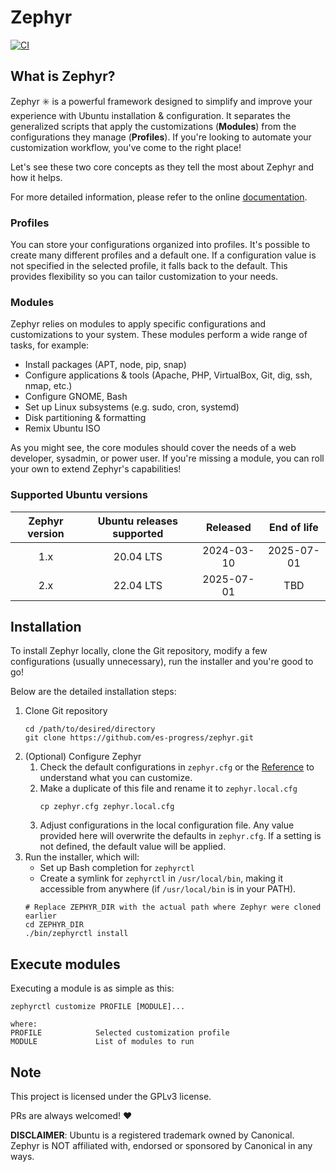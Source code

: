 # Zephyr

[![CI](https://github.com/es-progress/zephyr/actions/workflows/main.yml/badge.svg)](https://github.com/es-progress/zephyr/actions/workflows/main.yml)

## What is Zephyr?

Zephyr :eight_spoked_asterisk: is a powerful framework designed to simplify and improve your experience with Ubuntu installation & configuration.
It separates the generalized scripts that apply the customizations (**Modules**) from the configurations they manage (**Profiles**).
If you're looking to automate your customization workflow, you've come to the right place!

Let's see these two core concepts as they tell the most about Zephyr and how it helps.

For more detailed information, please refer to the online [documentation](https://zephyr.es-progress.hu/).

### Profiles

You can store your configurations organized into profiles.
It's possible to create many different profiles and a default one.
If a configuration value is not specified in the selected profile, it falls back to the default.
This provides flexibility so you can tailor customization to your needs.

### Modules

Zephyr relies on modules to apply specific configurations and customizations to your system.
These modules perform a wide range of tasks, for example:

- Install packages (APT, node, pip, snap)
- Configure applications & tools (Apache, PHP, VirtualBox, Git, dig, ssh, nmap, etc.)
- Configure GNOME, Bash
- Set up Linux subsystems (e.g. sudo, cron, systemd)
- Disk partitioning & formatting
- Remix Ubuntu ISO

As you might see, the core modules should cover the needs of a web developer, sysadmin, or power user.
If you're missing a module, you can roll your own to extend Zephyr's capabilities!

### Supported Ubuntu versions

| Zephyr version | Ubuntu releases supported |  Released  | End of life |
| :------------: | :-----------------------: | :--------: | :---------: |
|      1.x       |         20.04 LTS         | 2024-03-10 | 2025-07-01  |
|      2.x       |         22.04 LTS         | 2025-07-01 |     TBD     |

## Installation

To install Zephyr locally, clone the Git repository, modify a few configurations (usually unnecessary), run the installer and you're good to go!

Below are the detailed installation steps:

1. Clone Git repository
    ```
    cd /path/to/desired/directory
    git clone https://github.com/es-progress/zephyr.git
    ```
1. (Optional) Configure Zephyr
    1. Check the default configurations in `zephyr.cfg` or the [Reference](https://zephyr.es-progress.hu/reference/configs/) to understand what you can customize.
    1. Make a duplicate of this file and rename it to `zephyr.local.cfg`
        ```
        cp zephyr.cfg zephyr.local.cfg
        ```
    1. Adjust configurations in the local configuration file. Any value provided here will overwrite the defaults in `zephyr.cfg`. If a setting is not defined, the default value will be applied.
1. Run the installer, which will:
    - Set up Bash completion for `zephyrctl`
    - Create a symlink for `zephyrctl` in `/usr/local/bin`, making it accessible from anywhere (if `/usr/local/bin` is in your PATH).
    ```
    # Replace ZEPHYR_DIR with the actual path where Zephyr were cloned earlier
    cd ZEPHYR_DIR
    ./bin/zephyrctl install
    ```

## Execute modules

Executing a module is as simple as this:

```
zephyrctl customize PROFILE [MODULE]...

where:
PROFILE            Selected customization profile
MODULE             List of modules to run
```

## Note

This project is licensed under the GPLv3 license.

PRs are always welcomed! :heart:

**DISCLAIMER**:
Ubuntu is a registered trademark owned by Canonical. Zephyr is NOT affiliated with, endorsed or sponsored by Canonical in any ways.
